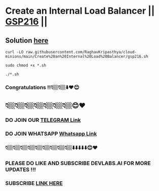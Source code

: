 # Create an Internal Load Balancer || [GSP216](https://www.cloudskillsboost.google/focuses/1250?parent=catalog) ||

##  Solution [here](https://youtu.be/Ep1zgy8SvOs)


```
curl -LO raw.githubusercontent.com/RaghavKripasthya/cloud-minions/main/Create%20an%20Internal%20Load%20Balancer/gsp216.sh

sudo chmod +x *.sh

./*.sh
```

### Congratulations !!👇🏼👇🏼⬇️❤️😊
## 👇🏼👇🏼👇🏼👇🏼👇🏼👇🏼👇🏼😊❤️
### DO JOIN OUR [TELEGRAM Link](https://t.me/+VsYwuNuMI9NiNzM9) 
### DO JOIN WHATSAPP [Whatsapp Link](https://chat.whatsapp.com/BeGG0HXiM469i3WFMgm4qs)
### 👇🏼👇🏼👇🏼👇🏼👇🏼👇🏼👇🏼👇🏼👇🏼⬇️⬇️⬇️⬇️⬇️😊❤️
### PLEASE DO LIKE AND SUBSCRIBE DEVLABS.AI FOR MORE UPDATES !!!
### SUBSCRIBE [LINK HERE](https://www.youtube.com/channel/UCVFPYmP2CZvVmICxw7YHT8A)
